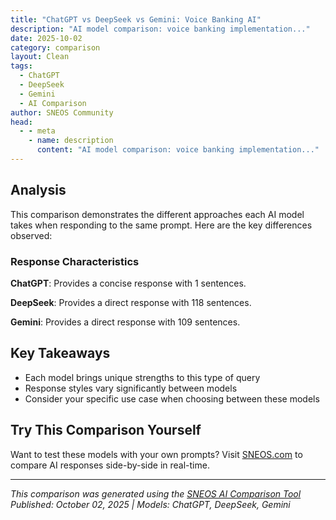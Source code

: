 ```yaml
---
title: "ChatGPT vs DeepSeek vs Gemini: Voice Banking AI"
description: "AI model comparison: voice banking implementation..."
date: 2025-10-02
category: comparison
layout: Clean
tags:
  - ChatGPT
  - DeepSeek
  - Gemini
  - AI Comparison
author: SNEOS Community
head:
  - - meta
    - name: description
      content: "AI model comparison: voice banking implementation..."
---
```


<ChatComparison
  title="ChatGPT vs DeepSeek vs Gemini: Voice Banking AI"
  prompt="voice banking implementation"
  :responses='{
    "ChatGPT": "Error calling OpenAI API.",
    "DeepSeek": "Of course. Voice banking is a powerful and increasingly accessible technology. Here is a comprehensive guide to its implementation, covering the key stages, technical considerations, and best practices.\n\n### What is Voice Banking?\nVoice banking is the process of recording a large inventory of speech samples to create a personalized synthetic voice. This is primarily used by individuals who are at risk of losing their ability to speak due to progressive conditions like **ALS (Moto Neurone Disease), MS, Muscular Dystrophy, or throat cancer.** The goal is to preserve their unique vocal identity before speech deterioration.\n\n---\n\n### The Voice Banking Implementation Process: A Step-by-Step Guide\n\nImplementing voice banking is a multi-stage process involving the user, clinicians, and technology.\n\n#### Stage 1: Pre-Banking Assessment \u0026 Preparation\n\nThis is the most critical stage for success.\n\n1.  **Identify the Candidate:**\n    *   The ideal candidate has clear, intelligible speech and the physical stamina to complete the recording sessions (which can take several hours).\n    *   A speech-language pathologist (SLP) should be involved in the assessment.\n\n2.  **Counseling and Setting Expectations:**\n    *   **Crucially, explain what the synthetic voice will and won\u0027t be like.** It will sound like them, but it will be a \u0022digital clone,\u0022 not their natural, flowing speech. It may lack some emotional nuance.\n    *   Discuss the time commitment and effort required.\n    *   Explore the emotional impact. This can be an emotionally challenging process.\n\n3.  **Technical and Environmental Setup:**\n    *   **Microphone:** Use a high-quality, consistent microphone (e.g., a good USB headset). The same microphone should be used for all sessions.\n    *   **Environment:** Find a very quiet room with minimal echo (e.g., a carpeted room with curtains). Background noise is the enemy of a clean voice model.\n    *   **Software:** Choose a voice banking platform (discussed in the Tech Stack section).\n\n#### Stage 2: The Recording Process\n\nThis is the core data collection phase.\n\n1.  **Script Selection:** The user will be prompted to read a specific set of phrases. There are generally two types of scripts:\n    *   **Carrier Phrases:** A fixed sentence structure where only one word changes (e.g., \u0022The word is **apple**.\u0022 \u0022The word is **bank**.\u0022). This is efficient and ensures consistent pronunciation.\n    *   **Full Sentences:** A set of unique, phonetically rich sentences designed to capture all the sound combinations of a language.\n\n2.  **Pacing and Stamina:**\n    *   Sessions should be short (e.g., 30-60 minutes) to avoid vocal fatigue, which degrades quality.\n    *   The process can be spread over days or weeks.\n    *   Encourage hydration and vocal rest between sessions.\n\n3.  **Quality Control:**\n    *   The software often provides immediate feedback on recording quality (e.g., too quiet, too much background noise, mispronunciation).\n    *   It\u0027s essential to re-record any prompts that are unclear.\n\n#### Stage 3: Voice Model Creation \u0026 Synthesis\n\nOnce all the recordings are submitted, the process moves to the cloud/server.\n\n1.  **Upload:** The audio files are uploaded to the service provider\u0027s secure servers.\n2.  **Processing:** Powerful AI and machine learning models (typically Deep Neural Networks or DNNs) analyze the recordings.\n    *   The system breaks down the speech into tiny phonetic units.\n    *   It learns the unique characteristics of the user\u0027s voice: pitch, timbre, pronunciation, and prosody.\n3.  **Synthesis:** The system builds a voice model that can generate speech for any text input by combining these learned phonetic units.\n\n#### Stage 4: Deployment and Use\n\nThe finished voice is delivered to the user.\n\n1.  **Integration:** The personalized voice is installed on the user\u0027s **Augmentative and Alternative Communication (AAC)** device or software (e.g., Tobii Dynavox, PRC, Predictable, TouchChat).\n2.  **Training:** The user and their support network are trained on how to use the AAC device with their new voice effectively.\n\n---\n\n### Technical Stack \u0026 Key Considerations\n\n| Component | Description | Examples \u0026 Options |\n| :--- | :--- | :--- |\n| **Recording Client** | The software/app used on the user\u0027s device to record the prompts. | Web-based apps, Desktop applications (Windows/macOS), Dedicated tablets. |\n| **Cloud Infrastructure** | The backend servers that process the audio, train the AI model, and host the synthesized voice. | AWS, Google Cloud, Microsoft Azure. Most providers use their own proprietary models on top of this infrastructure. |\n| **Speech Synthesis Engine** | The core AI model that converts text to speech using the user\u0027s voice model. | **DNN-based TTS:** The current industry standard for high quality. Older methods like Unit Selection and HMM are being phased out. |\n| **AAC Device/Software** | The platform where the synthesized voice is ultimately used. | Tobii Dynavox I-Series, PRC Accent, iPad apps like Proloquo4Text, Predictable, Grid. |\n\n---\n\n### Implementation Models \u0026 Providers\n\nThere are different approaches to voice banking, ranging from fully DIY to professional services.\n\n| Model | Description | Pros | Cons | Examples |\n| :--- | :--- | :--- | :--- | :--- |\n| **DIY / Direct-to-Consumer** | User records their voice independently using an online platform. | Low cost, fast, private. | Requires user motivation and technical skill; no professional guidance. | **ReadSpeaker,** **Acapela my-own-voice,** **Cerence MyCar** (for automotive use). |\n| **Clinician-Facilitated** | An SLP guides the user through the process, providing equipment and support. | Professional support, higher quality results, emotional support. | Higher cost, requires access to an SLP. | Often uses the same platforms as DIY, but with an SLP managing the process. |\n| **Advanced / High-Fidelity** | Records thousands of sentences for a much more expressive and natural voice. | Highest possible quality, more natural intonation. | Very time-consuming (10\u002B hours), more expensive. | **Model Talker,** **VocaliD.** |\n| **Message Banking** | A simpler, complementary approach. User records specific, meaningful phrases and stories in their natural voice. | Preserves exact prosody and emotion for key phrases. Easy to do. | Limited to pre-recorded phrases; not for novel speech. | **Message Banking** (free resource), built-in recorder on many AAC devices. |\n\n**Important Note:** **The ALS Association** and **Team Gleason** are pivotal organizations that often provide funding and resources for voice banking.\n\n---\n\n### Best Practices for a Successful Implementation\n\n1.  **Start Early, Start Now:** The single most important factor. Voice quality degrades with the progression of the underlying condition.\n2.  **Prioritize Audio Quality:** A quiet environment and a good microphone are non-negotiable. Garbage in, garbage out.\n3.  **Manage Expectations:** Be honest about the robotic quality of the first-generation synthetic voices, though DNN voices are a massive improvement.\n4.  **Combine with Message Banking:** Always encourage message banking for key phrases like \u0022I love you,\u0022 inside jokes, or frequently used commands. This preserves the true soul of the voice.\n5.  **Consider the Data:** Understand the provider\u0027s data privacy and retention policies. Where is the voice stored? Who owns it?\n6.  **Plan for the Future:** Ensure the synthesized voice file is in a format compatible with the AAC devices the user is likely to use in the future.\n\n### The Future: Voice Cloning\n\nThe next evolution is **Voice Cloning**, which requires significantly less data (sometimes just a few minutes of audio) to create a synthetic voice. While incredibly promising for accessibility, it raises ethical questions about consent and misuse. Companies like **ElevenLabs** are at the forefront of this technology.\n\nIn summary, implementing voice banking is a race against time that requires careful planning, the right technology, and strong emotional support. When done correctly, it provides an invaluable tool for preserving a core part of an individual\u0027s identity.",
    "Gemini": "Voice banking implementation involves several steps, considerations, and techniques, depending on the target user, application, and resources available. Here\u0027s a breakdown of the key aspects:\n\n**1. Understanding Voice Banking**\n\n*   **Definition:** Voice banking is the process of recording and storing an individual\u0027s voice for future use, typically to create a personalized synthetic voice that can be used when they lose the ability to speak due to illness, surgery, or other conditions.\n*   **Purpose:**\n    *   Preserving a person\u0027s identity and unique vocal characteristics.\n    *   Enabling communication through assistive technology devices (ATDs) or AAC (Augmentative and Alternative Communication) systems.\n    *   Providing a more personalized and natural-sounding voice for users who rely on speech synthesis.\n*   **Target Users:**\n    *   Individuals diagnosed with ALS (Amyotrophic Lateral Sclerosis, also known as Lou Gehrig\u0027s Disease)\n    *   People with head and neck cancer.\n    *   Those with vocal cord paralysis.\n    *   Individuals with neurological conditions affecting speech.\n    *   Transgender individuals seeking a voice that aligns with their gender identity (gender-affirming voice).\n\n**2. Planning and Preparation**\n\n*   **Early Intervention:** The ideal time to start voice banking is *before* significant speech deterioration occurs.  This ensures the highest quality recordings.\n*   **Voice Assessment:**  A speech-language pathologist (SLP) is essential. They can assess the individual\u0027s voice, determine the best voice banking method, and provide guidance throughout the process.\n*   **Goal Setting:** What is the intended use of the synthetic voice?  For simple communication?  For emotional expression?  For reading aloud?  The goals influence the recording process.\n*   **Resource Assessment:**\n    *   **Technology:** Computer/laptop, microphone (high-quality is recommended), recording software, text-to-speech (TTS) synthesis platform.\n    *   **Time Commitment:** Voice banking requires significant time and effort for recording and processing the data.\n    *   **Financial Resources:** Some voice banking services are free, while others require a subscription or purchase.\n    *   **Technical Support:** Having access to technical assistance can be crucial.\n*   **Informed Consent and Privacy:**  Ensure the individual understands the process, how their voice data will be used, and what privacy protections are in place.  Data security is paramount.\n\n**3. Recording the Voice Data**\n\n*   **Method Selection:**\n    *   **Phrase-Based Recording:**\n        *   *How it works:* Recording a large number of pre-defined phrases and sentences.\n        *   *Advantages:* Relatively simple to implement. Can capture a wide range of speech sounds and contexts. Good for creating a \u0022reusable\u0022 voice for specific situations.\n        *   *Disadvantages:* Requires significant time and effort to record a large enough corpus. The resulting synthetic voice may sound less natural than other methods.\n        *   *Examples of phrase lists:*  Madeline McClure, ModelTalker, Scottish Voice.\n    *   **Sentence-Based Recording:** Similar to phrase-based, but with a focus on full sentences, often incorporating emotional content.\n    *   **Paragraph-Based Recording:**  Recording longer passages of text. This allows for more natural prosody and intonation.  Often used in conjunction with machine learning techniques.\n    *   **\u0022Rainbow Passage\u0022 or Similar Phonetically Balanced Text:**  Recording a passage designed to contain all or most of the phonemes (speech sounds) of a language.\n    *   **Custom Script:**  Tailoring the recording script to the individual\u0027s interests, experiences, and communication needs.  This is highly personalized and can improve the naturalness of the resulting voice.\n    *   **Lifestyle Recording/Ambient Voice Capture:** A newer approach involves recording the person in natural speaking environments (conversations, phone calls).  This is more complex but can result in a very authentic-sounding synthetic voice.\n*   **Recording Environment:**\n    *   Quiet and soundproof environment.\n    *   Use a high-quality microphone placed close to the mouth.\n    *   Minimize background noise (fans, air conditioning, etc.).\n*   **Recording Technique:**\n    *   Speak clearly and at a consistent volume.\n    *   Maintain a natural speaking pace.\n    *   Enunciate words carefully.\n    *   Take breaks to avoid vocal fatigue.\n    *   Follow the instructions provided by the voice banking service or SLP.\n*   **Number of Recordings:** The number of phrases, sentences, or paragraphs required varies depending on the complexity of the voice banking system.  More data generally leads to a better-quality synthetic voice. Hundreds, even thousands, are common.\n\n**4. Processing and Synthesizing the Voice**\n\n*   **Voice Banking Platforms and Software:**\n    *   **ModelTalker:**  A well-established voice banking service that uses phrase-based recording.\n    *   **CereProc:**  A company specializing in custom text-to-speech voices.\n    *   **Lyrebird (Acquired by Descript):**  Focused on voice cloning and synthetic speech.  (Review their current policies carefully).\n    *   **VocaliD:** Focuses on creating synthetic voices based on a small amount of recorded speech, augmented by \u0022donor\u0022 voices.\n    *   **ReadSpeaker:** Offer a variety of TTS solutions, including custom voice creation.\n    *   **Google Cloud Text-to-Speech:**  Allows custom voice creation using neural network-based synthesis.\n    *   **Amazon Polly:**  Similar to Google Cloud TTS, offering custom voice options.\n    *   **Microsoft Azure Text to Speech:** Provides customizable neural voices.\n    *   **Project Relate (Google):** (Android app)  Designed for individuals with speech impairments. Can transcribe speech and provide accessibility features.\n    *   **Open-Source Options:**  Some open-source TTS engines and voice building tools exist (e.g., Festvox, MaryTTS, Espeak), but they typically require significant technical expertise to use for voice banking.\n*   **Voice Analysis and Feature Extraction:**  The voice banking software analyzes the recorded speech to extract key features, such as:\n    *   Phonemes (speech sounds)\n    *   Prosody (intonation, rhythm, stress)\n    *   Timbre (voice quality)\n*   **Voice Synthesis:**  The software uses these features to create a synthetic voice that mimics the individual\u0027s original voice. This often involves machine learning techniques to generate new speech from the recorded data.  Neural network-based TTS is becoming increasingly common and can produce highly realistic results.\n*   **Voice Customization:**  Some voice banking systems allow for customization of the synthetic voice, such as adjusting the pitch, speed, and emotional expression.\n\n**5. Integration and Usage**\n\n*   **AAC Devices and Software:** The synthetic voice is integrated into an AAC device (e.g., a speech-generating device, tablet, or computer) or AAC software.\n*   **Text-to-Speech (TTS) Engine:**  The AAC device or software uses a TTS engine to convert text into speech using the individual\u0027s synthetic voice.\n*   **Personalized Communication:** The individual can then use the AAC device to communicate with others using their own voice.\n*   **Practice and Training:**  It\u0027s important for the individual to practice using the AAC device and the synthetic voice to become comfortable and proficient with the system.\n*   **Ongoing Support:**  Continued support from an SLP or technical expert may be needed to address any issues or make adjustments to the system.\n\n**6. Considerations and Challenges**\n\n*   **Speech Deterioration:**  If the individual\u0027s speech deteriorates significantly *during* the voice banking process, it may be necessary to adjust the recording technique or use alternative methods.  The resulting voice may reflect the deterioration.\n*   **Voice Quality:**  The quality of the synthetic voice depends on the quality of the recordings, the amount of data collected, and the sophistication of the voice banking system.  Not all synthetic voices sound perfectly natural.\n*   **Emotional Expression:**  Capturing and synthesizing emotional expression can be challenging. Some voice banking systems offer features for adding emotional tones to the synthetic voice.\n*   **Data Security and Privacy:**  Protecting the security and privacy of voice data is crucial.  Ensure that the voice banking service has strong security measures in place. Understand how the data is stored, used, and who has access to it.\n*   **Cost:**  Voice banking services can be expensive. Explore options for financial assistance or free services.\n*   **Accessibility:**  Ensure that the voice banking system is accessible to individuals with different abilities.\n*   **Ethical Considerations:**  Be aware of the ethical implications of using synthetic voices, such as potential for misuse or impersonation.\n\n**7. Key Technologies and Concepts**\n\n*   **Text-to-Speech (TTS):** The core technology that converts written text into spoken words.\n*   **Speech Synthesis:** The process of creating artificial speech.\n*   **Acoustic Modeling:** Creating a statistical model of the voice based on the recorded data.\n*   **Hidden Markov Models (HMMs):**  A statistical model commonly used in speech recognition and synthesis.\n*   **Neural Networks:** A type of machine learning model that can be used to create highly realistic synthetic voices (especially Deep Learning approaches).\n*   **Deep Learning:**  A subset of machine learning that uses artificial neural networks with multiple layers to analyze data and make predictions.  Deep learning is revolutionizing TTS.\n*   **WaveNet, Tacotron 2, FastSpeech:**  Examples of neural network architectures used in TTS.\n*   **Voice Cloning:** A related technology that aims to create a synthetic voice from a very small amount of recorded speech.\n*   **Augmentative and Alternative Communication (AAC):**  Methods and devices used to support or replace spoken communication for individuals with communication impairments.\n\n**In summary, implementing voice banking is a multifaceted process that requires careful planning, collaboration with professionals, and consideration of the individual\u0027s specific needs and circumstances. While the technology has advanced significantly, it\u0027s crucial to have realistic expectations and to prioritize the individual\u0027s well-being and privacy throughout the process.**\n"
  }'
  published-date="12:51"
/>

## Analysis

This comparison demonstrates the different approaches each AI model takes when responding to the same prompt. Here are the key differences observed:

### Response Characteristics

**ChatGPT**: Provides a concise response with 1 sentences. 

**DeepSeek**: Provides a direct response with 118 sentences. 

**Gemini**: Provides a direct response with 109 sentences. 

## Key Takeaways

- Each model brings unique strengths to this type of query
- Response styles vary significantly between models
- Consider your specific use case when choosing between these models

## Try This Comparison Yourself

Want to test these models with your own prompts? Visit [SNEOS.com](https://sneos.com) to compare AI responses side-by-side in real-time.

---

*This comparison was generated using the [SNEOS AI Comparison Tool](https://sneos.com)*
*Published: October 02, 2025 | Models: ChatGPT, DeepSeek, Gemini*
